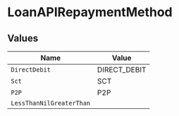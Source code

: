 # LoanAPIRepaymentMethod


## Values

| Name                     | Value                    |
| ------------------------ | ------------------------ |
| `DirectDebit`            | DIRECT_DEBIT             |
| `Sct`                    | SCT                      |
| `P2P`                    | P2P                      |
| `LessThanNilGreaterThan` | <nil>                    |